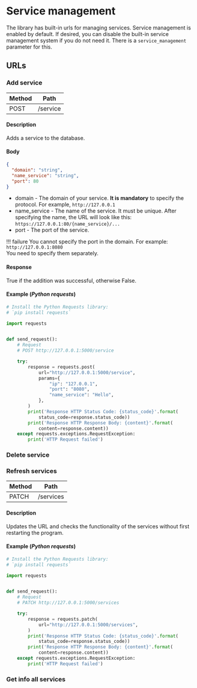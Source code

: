 # Service management

The library has built-in urls for managing services. Service management is enabled by default. If desired, you can disable the built-in service management system if you do not need it. There is a `service_management` parameter for this.

## URLs



### Add service

| Method | Path         |
| ------ | ------------ |
| POST   | /service     |

#### Description

Adds a service to the database.

#### Body

```json
{
  "domain": "string",
  "name_service": "string",
  "port": 80
}
```

- domain - The domain of your service. **It is mandatory** to specify the protocol. For example, `http://127.0.0.1`
- name_service - The name of the service. It must be unique.
After specifying the name, the URL will look like this: `https://127.0.0.1:80/{name_service}/...`
- port - The port of the service.

!!! failure
    You cannot specify the port in the domain. For example: `http://127.0.0.1:8080`<br>
    You need to specify them separately.

#### Response

True if the addition was successful, otherwise False.

#### Example (*Python requests*)

```python
# Install the Python Requests library:
# `pip install requests`

import requests


def send_request():
    # Request
    # POST http://127.0.0.1:5000/service

    try:
        response = requests.post(
            url="http://127.0.0.1:5000/service",
            params={
                "ip": "127.0.0.1",
                "port": "8080",
                "name_service": "Hello",
            },
        )
        print('Response HTTP Status Code: {status_code}'.format(
            status_code=response.status_code))
        print('Response HTTP Response Body: {content}'.format(
            content=response.content))
    except requests.exceptions.RequestException:
        print('HTTP Request failed')
```


### Delete service

### Refresh services

| Method | Path         |
| ------ | ------------ |
| PATCH  |  /services   |


#### Description

Updates the URL and checks the functionality of the services without first restarting the program.


#### Example (*Python requests*)

```python
# Install the Python Requests library:
# `pip install requests`

import requests


def send_request():
    # Request
    # PATCH http://127.0.0.1:5000/services

    try:
        response = requests.patch(
            url="http://127.0.0.1:5000/services",
        )
        print('Response HTTP Status Code: {status_code}'.format(
            status_code=response.status_code))
        print('Response HTTP Response Body: {content}'.format(
            content=response.content))
    except requests.exceptions.RequestException:
        print('HTTP Request failed')
```


### Get info all services